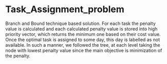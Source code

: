 # Task_Assignment_problem
Branch and Bound technique based solution. For each task the penalty value is calculated and each calculated penalty value is stored into high priority vector, which returns the minimum one based on their cost value. Once the optimal task is assigned to some day, this day is labelled as not available. In such a manner, we followed the tree, at each level taking the node with lowest penalty value since the main objective is minimization of the penalty.
